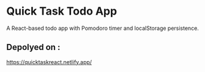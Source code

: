 # Quick Task Todo App
A React-based todo app with Pomodoro timer and localStorage persistence.
## Depolyed on :
https://quicktaskreact.netlify.app/
